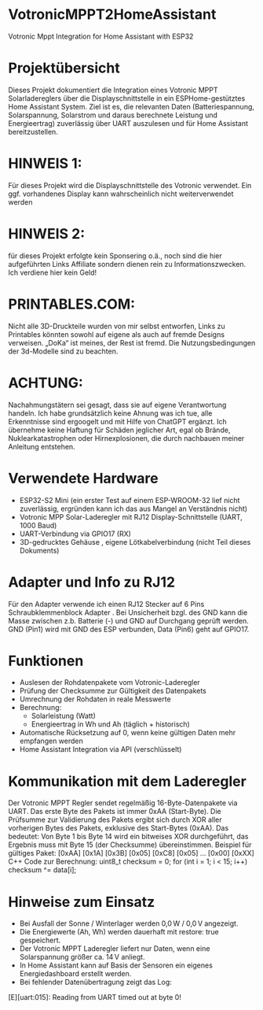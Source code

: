 # VotronicMPPT2HomeAssistant
Votronic Mppt Integration for Home Assistant with ESP32

# Projektübersicht
Dieses Projekt dokumentiert die Integration eines Votronic MPPT Solarladereglers über die Displayschnittstelle in ein ESPHome-gestütztes Home Assistant System. Ziel ist es, die relevanten Daten (Batteriespannung, Solarspannung, Solarstrom und daraus berechnete Leistung und Energieertrag) zuverlässig über UART auszulesen und für Home Assistant bereitzustellen. 

# HINWEIS 1: 
Für dieses Projekt wird die Displayschnittstelle des Votronic verwendet. Ein ggf. vorhandenes Display kann wahrscheinlich nicht weiterverwendet werden
# HINWEIS 2: 
für dieses Projekt erfolgte kein Sponsering o.ä., noch sind die hier aufgeführten Links Affiliate sondern dienen rein zu Informationszwecken. Ich verdiene hier kein Geld! 
# PRINTABLES.COM: 
Nicht alle 3D-Druckteile wurden von mir selbst entworfen, Links zu Printables könnten sowohl auf eigene als auch auf fremde Designs verweisen. „DoKa“  ist meines, der Rest ist fremd. Die Nutzungsbedingungen der 3d-Modelle sind zu beachten.
# ACHTUNG: 
Nachahmungstätern sei gesagt, dass sie auf eigene Verantwortung handeln. Ich habe grundsätzlich keine Ahnung was ich tue, alle Erkenntnisse sind ergoogelt und mit Hilfe von ChatGPT ergänzt. Ich übernehme keine Haftung für Schäden jeglicher Art, egal ob Brände, Nuklearkatastrophen oder Hirnexplosionen, die durch nachbauen meiner Anleitung entstehen.

# Verwendete Hardware
- ESP32-S2 Mini  (ein erster Test auf einem ESP-WROOM-32 lief nicht zuverlässig, ergründen kann ich das aus Mangel an Verständnis nicht) 
- Votronic MPP Solar-Laderegler mit RJ12 Display-Schnittstelle (UART, 1000 Baud)
- UART-Verbindung via GPIO17 (RX)
- 3D-gedrucktes Gehäuse , eigene Lötkabelverbindung (nicht Teil dieses Dokuments)

# Adapter und Info zu RJ12
Für den Adapter verwende ich einen RJ12 Stecker auf 6 Pins Schraubklemmenblock Adapter .
Bei Unsicherheit bzgl. des GND kann die Masse zwischen z.b. Batterie (-) und GND auf Durchgang geprüft werden.
GND (Pin1) wird mit GND des ESP verbunden, Data (Pin6) geht auf GPIO17.

# Funktionen
- Auslesen der Rohdatenpakete vom Votronic-Laderegler
- Prüfung der Checksumme zur Gültigkeit des Datenpakets
- Umrechnung der Rohdaten in reale Messwerte
- Berechnung:
  - Solarleistung (Watt)
  - Energieertrag in Wh und Ah (täglich + historisch)
- Automatische Rücksetzung auf 0, wenn keine gültigen Daten mehr empfangen werden
- Home Assistant Integration via API (verschlüsselt)

# Kommunikation mit dem Laderegler
Der Votronic MPPT Regler sendet regelmäßig 16-Byte-Datenpakete via UART. Das erste Byte des Pakets ist immer 0xAA (Start-Byte). Die Prüfsumme zur Validierung des Pakets ergibt sich durch XOR aller vorherigen Bytes des Pakets, exklusive des Start-Bytes (0xAA).
Das bedeutet: Von Byte 1 bis Byte 14 wird ein bitweises XOR durchgeführt, das Ergebnis muss mit Byte 15 (der Checksumme) übereinstimmen.
Beispiel für gültiges Paket:
[0xAA] [0x1A] [0x3B] [0x05] [0xC8] [0x05] ... [0x00] [0xXX]
C++ Code zur Berechnung:
uint8_t checksum = 0;
for (int i = 1; i < 15; i++) checksum ^= data[i];

# Hinweise zum Einsatz
- Bei Ausfall der Sonne / Winterlager werden 0,0 W / 0,0 V angezeigt.
- Die Energiewerte (Ah, Wh) werden dauerhaft mit restore: true gespeichert.
- Der Votronic MPPT Laderegler liefert nur Daten, wenn eine Solarspannung größer ca. 14 V anliegt.
- In Home Assistant kann auf Basis der Sensoren ein eigenes Energiedashboard erstellt werden.
- Bei fehlender Datenübertragung zeigt das Log:

[E][uart:015]: Reading from UART timed out at byte 0!



